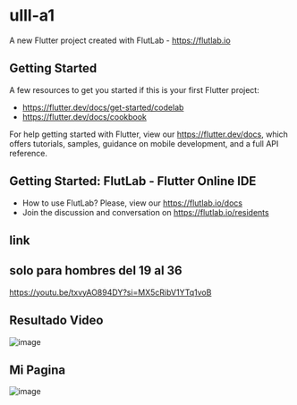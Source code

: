 # ulll-a1

A new Flutter project created with FlutLab - https://flutlab.io

## Getting Started

A few resources to get you started if this is your first Flutter project:

- https://flutter.dev/docs/get-started/codelab
- https://flutter.dev/docs/cookbook

For help getting started with Flutter, view our
https://flutter.dev/docs, which offers tutorials,
samples, guidance on mobile development, and a full API reference.

## Getting Started: FlutLab - Flutter Online IDE

- How to use FlutLab? Please, view our https://flutlab.io/docs
- Join the discussion and conversation on https://flutlab.io/residents
## link
## solo para hombres del 19 al 36
https://youtu.be/txvyAO894DY?si=MX5cRibV1YTq1voB
## Resultado Video
![image](https://github.com/GuerreroA128/u3-a1/assets/143743819/73bf1ed0-b80f-4fb3-ac92-08b14518d067)
## Mi Pagina
![image](https://github.com/GuerreroA128/u3-a1/assets/143743819/71207843-f792-445b-a547-a0373f7a9fed)

